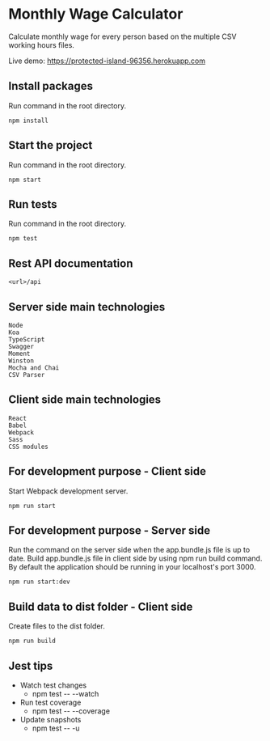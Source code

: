 # Monthly Wage Calculator

Calculate monthly wage for every person based on the multiple CSV working hours files.

Live demo: https://protected-island-96356.herokuapp.com

## Install packages

Run command in the root directory.

    npm install
    
## Start the project

Run command in the root directory.

    npm start
    
## Run tests

Run command in the root directory. 

    npm test
    
## Rest API documentation

    <url>/api

## Server side main technologies

    Node
    Koa
    TypeScript
    Swagger
    Moment
    Winston
    Mocha and Chai
    CSV Parser
    
## Client side main technologies

    React
    Babel
    Webpack
    Sass
    CSS modules
    
## For development purpose - Client side

Start Webpack development server.
   
    npm run start

## For development purpose -  Server side

Run the command on the server side when the app.bundle.js file is up to date. Build app.bundle.js file in client side by using npm run build command. By default the application should be running in your localhost's port 3000.

    npm run start:dev

## Build data to dist folder - Client side

Create files to the dist folder.

    npm run build

## Jest tips

- Watch test changes  
    - npm test -- --watch
- Run test coverage    
    - npm test -- --coverage 
- Update snapshots   
    - npm test -- -u
    